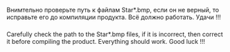 Внимтельно проверьте путь к файлам Star*.bmp, если он не верный, то исправьте его до компиляции продукта. Всё должно работать. Удачи !!!
###
Carefully check the path to the Star*.bmp files, if it is incorrect, then correct it before compiling the product. Everything should work. Good luck !!!
